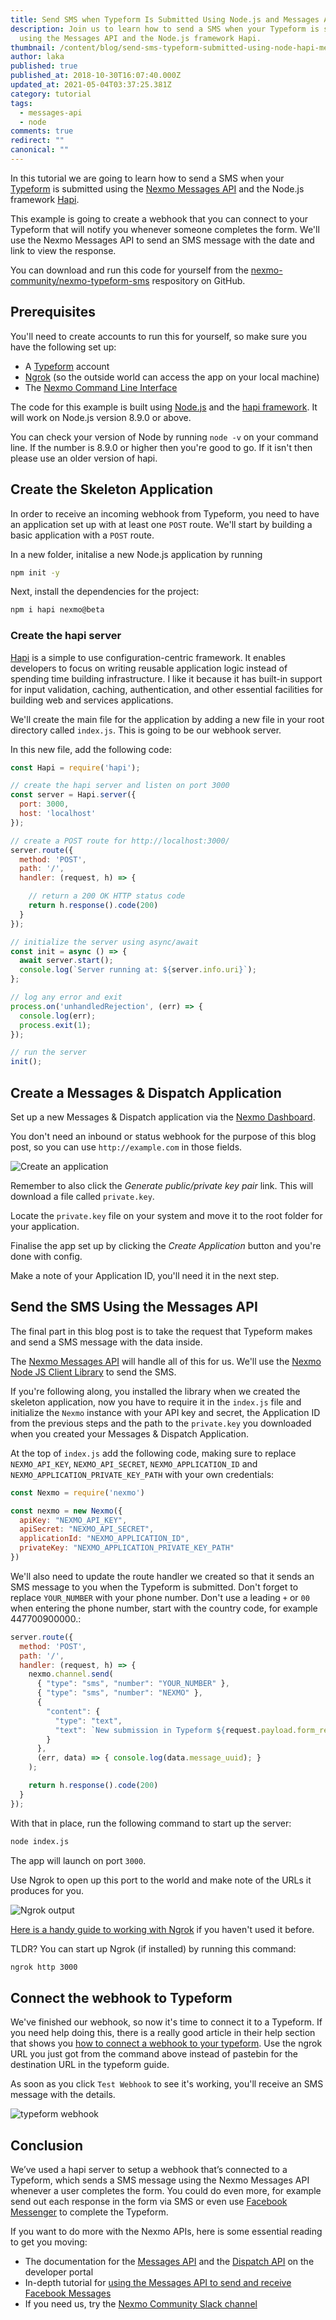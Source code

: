 ```yaml
---
title: Send SMS when Typeform Is Submitted Using Node.js and Messages API
description: Join us to learn how to send a SMS when your Typeform is submitted
  using the Messages API and the Node.js framework Hapi.
thumbnail: /content/blog/send-sms-typeform-submitted-using-node-hapi-messages-api-dr/nexmo-typeform-sms.png
author: laka
published: true
published_at: 2018-10-30T16:07:40.000Z
updated_at: 2021-05-04T03:37:25.381Z
category: tutorial
tags:
  - messages-api
  - node
comments: true
redirect: ""
canonical: ""
---
```

In this tutorial we are going to learn how to send a SMS when your [Typeform](http://typeform.com/) is submitted using the [Nexmo Messages API](https://developer.nexmo.com/messages/overview) and the Node.js framework [Hapi](https://hapijs.com/).

This example is going to create a webhook that you can connect to your Typeform that will notify you whenever someone completes the form. We'll use the Nexmo Messages API to send an SMS message with the date and link to view the response.

You can download and run this code for yourself from the [nexmo-community/nexmo-typeform-sms](https://github.com/nexmo-community/nexmo-typeform-sms) respository on GitHub.

## Prerequisites

You'll need to create accounts to run this for yourself, so make sure you have the following set up:

* A [Typeform](https://www.typeform.com/) account
* [Ngrok](https://www.nexmo.com/blog/2017/07/04/local-development-nexmo-ngrok-tunnel-dr/) (so the outside world can access the app on your local machine)
* The [Nexmo Command Line Interface](https://github.com/Nexmo/nexmo-cli)

<sign-up></sign-up>

The code for this example is built using [Node.js](https://nodejs.org) and the [hapi framework](https://hapijs.com/). It will work on Node.js version 8.9.0 or above.

You can check your version of Node by running `node -v` on your command line. If the number is 8.9.0 or higher then you're good to go. If it isn't then please use an older version of hapi.

## Create the Skeleton Application

In order to receive an incoming webhook from Typeform, you need to have an application set up with at least one `POST` route. We'll start by building a basic application with a `POST` route.

In a new folder, initalise a new Node.js application by running

```bash
npm init -y
```

Next, install the dependencies for the project:

```bash
npm i hapi nexmo@beta
```

### Create the hapi server

[Hapi](https://hapijs.com/) is a simple to use configuration-centric framework. It enables developers to focus on writing reusable application logic instead of spending time building infrastructure. I like it because it has built-in support for input validation, caching, authentication, and other essential facilities for building web and services applications.

We'll create the main file for the application by adding a new file in your root directory called `index.js`. This is going to be our webhook server.

In this new file, add the following code:

```javascript
const Hapi = require('hapi');

// create the hapi server and listen on port 3000
const server = Hapi.server({
  port: 3000,
  host: 'localhost'
});

// create a POST route for http://localhost:3000/
server.route({
  method: 'POST',
  path: '/',
  handler: (request, h) => {

    // return a 200 OK HTTP status code
    return h.response().code(200)
  }
});

// initialize the server using async/await
const init = async () => {
  await server.start();
  console.log(`Server running at: ${server.info.uri}`);
};

// log any error and exit
process.on('unhandledRejection', (err) => {
  console.log(err);
  process.exit(1);
});

// run the server
init();
```

## Create a Messages & Dispatch Application

Set up a new Messages & Dispatch application via the [Nexmo Dashboard](https://dashboard.nexmo.com/messages/create-application).

You don't need an inbound or status webhook for the purpose of this blog post, so you can use `http://example.com` in those fields.

![Create an application](https://www.nexmo.com/wp-content/uploads/2018/10/create-messages-application.png)

Remember to also click the *Generate public/private key pair* link. This will download a file called `private.key`.

Locate the `private.key` file on your system and move it to the root folder for your application.

Finalise the app set up by clicking the *Create Application* button and you're done with config.

Make a note of your Application ID, you'll need it in the next step.

## Send the SMS Using the Messages API

The final part in this blog post is to take the request that Typeform makes and send a SMS message with the data inside.

The [Nexmo Messages API](https://developer.nexmo.com/messages/overview) will handle all of this for us. We'll use the [Nexmo Node JS Client Library](https://github.com/Nexmo/nexmo-node/tree/beta) to send the SMS.

If you're following along, you installed the library when we created the skeleton application, now you have to require it in the `index.js` file and initialize the `Nexmo` instance with your API key and secret, the Application ID from the previous steps and the path to the `private.key` you downloaded when you created your Messages & Dispatch Application.

At the top of `index.js` add the following code, making sure to replace `NEXMO_API_KEY`, `NEXMO_API_SECRET`, `NEXMO_APPLICATION_ID` and `NEXMO_APPLICATION_PRIVATE_KEY_PATH` with your own credentials:

```javascript
const Nexmo = require('nexmo')

const nexmo = new Nexmo({
  apiKey: "NEXMO_API_KEY",
  apiSecret: "NEXMO_API_SECRET",
  applicationId: "NEXMO_APPLICATION_ID",
  privateKey: "NEXMO_APPLICATION_PRIVATE_KEY_PATH"
})
```

We'll also need to update the route handler we created so that it sends an SMS message to you when the Typeform is submitted. Don't forget to replace `YOUR_NUMBER` with your phone number. Don't use a leading `+` or `00` when entering the phone number, start with the country code, for example 447700900000.:

```javascript
server.route({
  method: 'POST',
  path: '/',
  handler: (request, h) => {
    nexmo.channel.send(
      { "type": "sms", "number": "YOUR_NUMBER" },
      { "type": "sms", "number": "NEXMO" },
      {
        "content": {
          "type": "text",
          "text": `New submission in Typeform ${request.payload.form_response.definition.title} on ${new Date(request.payload.form_response.submitted_at).toDateString()}. You can view it at https://admin.typeform.com/form/${request.payload.form_response.form_id}/results#responses`
        }
      },
      (err, data) => { console.log(data.message_uuid); }
    );

    return h.response().code(200)
  }
});
```

With that in place, run the following command to start up the server:

```bash
node index.js
```

The app will launch on port `3000`.

Use Ngrok to open up this port to the world and make note of the URLs it produces for you.

![Ngrok output](/content/blog/send-sms-when-your-typeform-is-submitted-using-node-js-hapi-and-the-messages-api/start-ngrok.png "ngrok output")

[Here is a handy guide to working with Ngrok](https://www.nexmo.com/blog/2017/07/04/local-development-nexmo-ngrok-tunnel-dr/) if you haven't used it before.

TLDR? You can start up Ngrok (if installed) by running this command:

```bash
ngrok http 3000
```

## Connect the webhook to Typeform

We've finished our webhook, so now it's time to connect it to a Typeform. If you need help doing this, there is a really good article in their help section that shows you [how to connect a webhook to your typeform](https://www.typeform.com/help/webhooks/). Use the ngrok URL you just got from the command above instead of pastebin for the destination URL in the typeform guide.

As soon as you click `Test Webhook` to see it's working, you'll receive an SMS message with the details.

![typeform webhook](/content/blog/send-sms-when-your-typeform-is-submitted-using-node-js-hapi-and-the-messages-api/webhook-typeform.png "Webhook")

## Conclusion

We’ve used a hapi server to setup a webhook that’s connected to a Typeform, which sends a SMS message using the Nexmo Messages API whenever a user completes the form. You could do even more, for example send out each response in the form via SMS or even use [Facebook Messenger](https://developer.nexmo.com/messages/building-blocks/send-with-facebook-messenger) to complete the Typeform.

If you want to do more with the Nexmo APIs, here is some essential reading to get you moving:

* The documentation for the [Messages API](https://developer.nexmo.com/messages/overview) and the [Dispatch API](https://developer.nexmo.com/dispatch/overview) on the developer portal
* In-depth tutorial for [using the Messages API to send and receive Facebook Messages](https://www.nexmo.com/blog/2018/10/16/build-a-facebook-messenger-bot-with-messages-api-and-dialogflow-dr/)
* If you need us, try the [Nexmo Community Slack channel](https://developer.nexmo.com/community/slack)